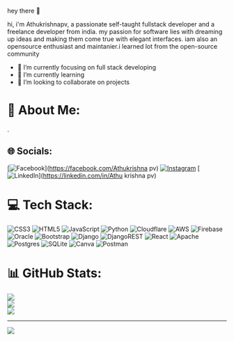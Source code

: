 


hey there 👋

hi, i'm Athukrishnapv, a passionate self-taught fullstack developer and 
a freelance developer from india. my passion for software lies with
dreaming up ideas and making them come true with elegant interfaces.
iam also an opensource enthusiast and maintanier.i learned lot from 
the open-source community


- 🔭 I’m currently focusing on full stack developing
- 🌱 I’m currently learning
- 👯 I’m looking to collaborate on projects




# 💫 About Me:
.


## 🌐 Socials:
[![Facebook](https://img.shields.io/badge/Facebook-%231877F2.svg?logo=Facebook&logoColor=white)](https://facebook.com/Athukrishna pv) [![Instagram](https://img.shields.io/badge/Instagram-%23E4405F.svg?logo=Instagram&logoColor=white)](https://instagram.com/__A_THU) [![LinkedIn](https://img.shields.io/badge/LinkedIn-%230077B5.svg?logo=linkedin&logoColor=white)](https://linkedin.com/in/Athu krishna pv) 

# 💻 Tech Stack:
![CSS3](https://img.shields.io/badge/css3-%231572B6.svg?style=plastic&logo=css3&logoColor=white) ![HTML5](https://img.shields.io/badge/html5-%23E34F26.svg?style=plastic&logo=html5&logoColor=white) ![JavaScript](https://img.shields.io/badge/javascript-%23323330.svg?style=plastic&logo=javascript&logoColor=%23F7DF1E) ![Python](https://img.shields.io/badge/python-3670A0?style=plastic&logo=python&logoColor=ffdd54) ![Cloudflare](https://img.shields.io/badge/Cloudflare-F38020?style=plastic&logo=Cloudflare&logoColor=white) ![AWS](https://img.shields.io/badge/AWS-%23FF9900.svg?style=plastic&logo=amazon-aws&logoColor=white) ![Firebase](https://img.shields.io/badge/firebase-%23039BE5.svg?style=plastic&logo=firebase) ![Oracle](https://img.shields.io/badge/Oracle-F80000?style=plastic&logo=oracle&logoColor=white) ![Bootstrap](https://img.shields.io/badge/bootstrap-%23563D7C.svg?style=plastic&logo=bootstrap&logoColor=white) ![Django](https://img.shields.io/badge/django-%23092E20.svg?style=plastic&logo=django&logoColor=white) ![DjangoREST](https://img.shields.io/badge/DJANGO-REST-ff1709?style=plastic&logo=django&logoColor=white&color=ff1709&labelColor=gray) ![React](https://img.shields.io/badge/react-%2320232a.svg?style=plastic&logo=react&logoColor=%2361DAFB) ![Apache](https://img.shields.io/badge/apache-%23D42029.svg?style=plastic&logo=apache&logoColor=white) ![Postgres](https://img.shields.io/badge/postgres-%23316192.svg?style=plastic&logo=postgresql&logoColor=white) ![SQLite](https://img.shields.io/badge/sqlite-%2307405e.svg?style=plastic&logo=sqlite&logoColor=white) ![Canva](https://img.shields.io/badge/Canva-%2300C4CC.svg?style=plastic&logo=Canva&logoColor=white) ![Postman](https://img.shields.io/badge/Postman-FF6C37?style=plastic&logo=postman&logoColor=white)
# 📊 GitHub Stats:
![](https://github-readme-stats.vercel.app/api?username=ATHUPV&theme=dark&hide_border=false&include_all_commits=true&count_private=false)<br/>
![](https://github-readme-streak-stats.herokuapp.com/?user=ATHUPV&theme=dark&hide_border=false)<br/>
![](https://github-readme-stats.vercel.app/api/top-langs/?username=ATHUPV&theme=dark&hide_border=false&include_all_commits=true&count_private=false&layout=compact)

---
[![](https://visitcount.itsvg.in/api?id=ATHUPV&icon=0&color=0)](https://visitcount.itsvg.in)

<!-- Proudly created with GPRM ( https://gprm.itsvg.in ) -->
